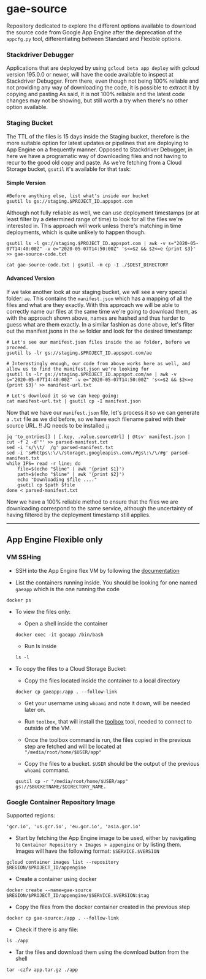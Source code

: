 # gae-source

Repository dedicated to explore the different options available to download the source code from Google App Engine after the deprecation of the `appcfg.py` tool, differentiating between Standard and Flexible options.

### Stackdriver Debugger

Applications that are deployed by using `gcloud beta app deploy` with gcloud version 195.0.0 or newer, will have the code available to inspect at Stackdriver Debugger. From there, even though not being 100% reliable and not providing any way of downloading the code, it is possible to extract it by copying and pasting 
As said, it is not 100% reliable and the latest code changes may not be showing, but still worth a try when there's no other option available.

### Staging Bucket
The TTL of the files is 15 days inside the Staging bucket, therefore is the more suitable option for latest updates or pipelines that are deploying to App Engine on a frequently manner. Opposed to Stackdriver Debugger, in here we have a programatic way of downloading files and not having to recur to the good old copy and paste. As we're fetching from a Cloud Storage bucket, `gsutil` it's available for that task:

#### Simple Version
```
#Before anything else, list what's inside our bucket
gsutil ls gs://staging.$PROJECT_ID.appspot.com
```
Although not fully reliable as well, we can use deployment timestamps (or at least filter by a determined range of time) to look for all the files we're interested in. This approach will work unless there's matching in time deployments, which is quite unlikely to happen though.

```
gsutil ls -l gs://staging.$PROJECT_ID.appspot.com | awk -v s="2020-05-07T14:40:00Z" -v e="2020-05-07T14:50:00Z" 's<=$2 && $2<=e {print $3}' >> gae-source-code.txt

cat gae-source-code.txt | gsutil -m cp -I ./$DEST_DIRECTORY
```

#### Advanced Version
If we take another look at our staging bucket, we will see a very special folder: `ae`. This contains the `manifest.json` which has a mapping of all the files and what are they exactly. With this approach we will be able to correctly name our files at the same time we're going to download them, as with the approach shown above, names are hashed and thus harder to guess what are them exactly. In a similar fashion as done above, let's filter out the manifest.jsons in the `ae` folder and look for the desired timestamp:

```
# Let's see our manifest.json files inside the ae folder, before we proceed.
gsutil ls -lr gs://staging.$PROJECT_ID.appspot.com/ae

# Interestingly enough, our code from above works here as well, and allow us to find the manifest.json we're looking for
gsutil ls -lr gs://staging.$PROJECT_ID.appspot.com/ae | awk -v s="2020-05-07T14:40:00Z" -v e="2020-05-07T14:50:00Z" 's<=$2 && $2<=e {print $3}' >> manifest-url.txt

# Let's download it so we can keep going:
cat manifest-url.txt | gsutil cp -I manifest.json
```
Now that we have our `manifest.json` file, let's process it so we can generate a `.txt` file as we did before, so we have each filename paired with their source URL. 
!! JQ needs to be installed ¡¡

```
jq 'to_entries[] | [.key, .value.sourceUrl] | @tsv' manifest.json | cut -f 2 -d'"' >> parsed-manifest.txt
sed -i 's/\\t/  /g' parsed-manifest.txt
sed -i 's#https\:\/\/storage\.googleapis\.com\/#gs\:\/\/#g' parsed-manifest.txt
while IFS= read -r line; do
    file=$(echo "$line" | awk '{print $1}')
    path=$(echo "$line" | awk '{print $2}')
    echo "Downloading $file ...."
    gsutil cp $path $file
done < parsed-manifest.txt
```

Now we have a 100% reliable method to ensure that the files we are downloading correspond to the same service, although the uncertainty of having filtered by the deployment timestamp still applies.

---
## App Engine Flexible only

### VM SSHing

- SSH into the App Engine flex VM by following the [documentation](https://cloud.google.com/appengine/docs/flexible/python/debugging-an-instance#connecting_to_the_instance)

- List the containers running inside. You should be looking for one named `gaeapp` which is the one running the code

`docker ps`

-  To view the files only:

    - Open a shell inside the container

    `docker exec -it gaeapp /bin/bash`

    - Run ls inside

    `ls -l`

- To copy the files to a Cloud Storage Bucket:

    - Copy the files located inside the container to a local directory
    
    `docker cp gaeapp:/app . --follow-link`
    
    - Get your username using `whoami` and note it down, will be needed later on.

    - Run `toolbox`, that will install the [toolbox](https://cloud.google.com/container-optimized-os/docs/how-to/toolbox) tool, needed to connect to outside of the VM.

    - Once the toolbox command is run, the files copied in the previous step are fetched and will be located at `"/media/root/home/$USER/app"`

    - Copy the files to a bucket. `$USER` should be the output of the previous `whoami` command.
    
    `gsutil cp -r "/media/root/home/$USER/app" gs://$BUCKETNAME/$DIRECTORY_NAME.`

### Google Container Repository Image
Supported regions:
```
'gcr.io', 'us.gcr.io', 'eu.gcr.io', 'asia.gcr.io'
```
- Start by fetching the App Engine image to be used, either by navigating to `Container Repository > Images > appengine` or by listing them. Images will have the following format: `$SERVICE.$VERSION`

`gcloud container images list --repository $REGION/$PROJECT_ID/appengine`

- Create a container using docker

`docker create --name=gae-source $REGION/$PROJECT_ID/appengine/$SERVICE.$VERSION:$tag
`
- Copy the files from the docker container created in the previous step

`docker cp gae-source:/app . --follow-link`

- Check if there is any file:

`ls ./app`

- Tar the files and download them using the download button from the shell

`tar -czfv app.tar.gz ./app`
